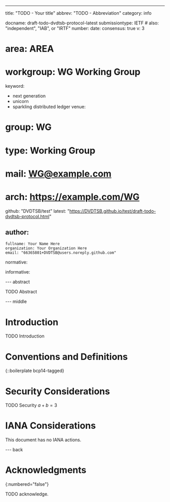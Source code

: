 ---
title: "TODO - Your title"
abbrev: "TODO - Abbreviation"
category: info

docname: draft-todo-dvdtsb-protocol-latest
submissiontype: IETF  # also: "independent", "IAB", or "IRTF"
number:
date:
consensus: true
v: 3
# area: AREA
# workgroup: WG Working Group
keyword:
 - next generation
 - unicorn
 - sparkling distributed ledger
venue:
#  group: WG
#  type: Working Group
#  mail: WG@example.com
#  arch: https://example.com/WG
  github: "DVDTSB/test"
  latest: "https://DVDTSB.github.io/test/draft-todo-dvdtsb-protocol.html"

author:
 -
    fullname: Your Name Here
    organization: Your Organization Here
    email: "66365801+DVDTSB@users.noreply.github.com"

normative:

informative:


--- abstract

TODO Abstract


--- middle

# Introduction

TODO Introduction


# Conventions and Definitions

{::boilerplate bcp14-tagged}


# Security Considerations

TODO Security
$a+b=3$

# IANA Considerations

This document has no IANA actions.


--- back

# Acknowledgments
{:numbered="false"}

TODO acknowledge.
